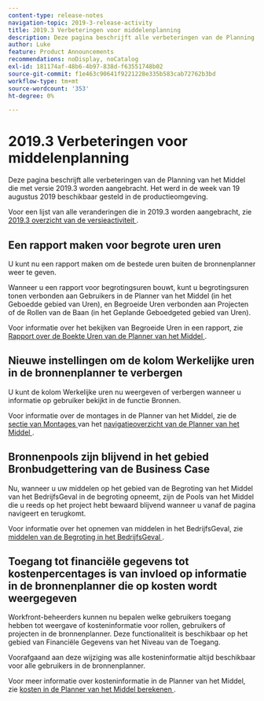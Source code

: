 ```yaml
---
content-type: release-notes
navigation-topic: 2019-3-release-activity
title: 2019.3 Verbeteringen voor middelenplanning
description: Deze pagina beschrijft alle verbeteringen van de Planning van het Middel die met versie 2019.3 worden aangebracht. Het werd in de week van 19 augustus 2019 beschikbaar gesteld in de productieomgeving.
author: Luke
feature: Product Announcements
recommendations: noDisplay, noCatalog
exl-id: 181174af-48b6-4b97-838d-f63551748b02
source-git-commit: f1e463c90641f9221228e335b583cab72762b3bd
workflow-type: tm+mt
source-wordcount: '353'
ht-degree: 0%

---
```


# 2019.3 Verbeteringen voor middelenplanning

Deze pagina beschrijft alle verbeteringen van de Planning van het Middel die met versie 2019.3 worden aangebracht. Het werd in de week van 19 augustus 2019 beschikbaar gesteld in de productieomgeving.

Voor een lijst van alle veranderingen die in 2019.3 worden aangebracht, zie [ 2019.3 overzicht van de versieactiviteit ](../../../../product-announcements/product-releases/quarterly-release-archive/2019.3-release-activity/2019-3-release-activity-overview.md).

## Een rapport maken voor begrote uren uren

U kunt nu een rapport maken om de bestede uren buiten de bronnenplanner weer te geven.

Wanneer u een rapport voor begrotingsuren bouwt, kunt u begrotingsuren tonen verbonden aan Gebruikers in de Planner van het Middel (in het Geboedde gebied van Uren), en Begroeide Uren verbonden aan Projecten of de Rollen van de Baan (in het Geplande Geboedgeted gebied van Uren).

Voor informatie over het bekijken van Begroeide Uren in een rapport, zie [ Rapport over de Boekte Uren van de Planner van het Middel ](../../../../resource-mgmt/resource-planning/report-on-budgeted-hours.md).

## Nieuwe instellingen om de kolom Werkelijke uren in de bronnenplanner te verbergen

U kunt de kolom Werkelijke uren nu weergeven of verbergen wanneer u informatie op gebruiker bekijkt in de functie Bronnen.

Voor informatie over de montages in de Planner van het Middel, zie de [ sectie van Montages ](../../../../resource-mgmt/resource-planning/resource-planner-navigation.md#settings) van het [ navigatieoverzicht van de Planner van het Middel ](../../../../resource-mgmt/resource-planning/resource-planner-navigation.md).

## Bronnenpools zijn blijvend in het gebied Bronbudgettering van de Business Case

Nu, wanneer u uw middelen op het gebied van de Begroting van het Middel van het BedrijfsGeval in de begroting opneemt, zijn de Pools van het Middel die u reeds op het project hebt bewaard blijvend wanneer u vanaf de pagina navigeert en terugkomt.

Voor informatie over het opnemen van middelen in het BedrijfsGeval, zie [ middelen van de Begroting in het BedrijfsGeval ](../../../../manage-work/projects/define-a-business-case/budget-resources-in-business-case.md).

## Toegang tot financiële gegevens tot kostenpercentages is van invloed op informatie in de bronnenplanner die op kosten wordt weergegeven

Workfront-beheerders kunnen nu bepalen welke gebruikers toegang hebben tot weergave of kosteninformatie voor rollen, gebruikers of projecten in de bronnenplanner. Deze functionaliteit is beschikbaar op het gebied van Financiële Gegevens van het Niveau van de Toegang.

Voorafgaand aan deze wijziging was alle kosteninformatie altijd beschikbaar voor alle gebruikers in de bronnenplanner.

Voor meer informatie over kosteninformatie in de Planner van het Middel, zie [ kosten in de Planner van het Middel berekenen ](../../../../resource-mgmt/resource-planning/calculate-costs-resource-planner.md).

